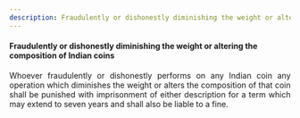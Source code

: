 ```yaml
---
description: Fraudulently or dishonestly diminishing the weight or altering the composition of Indian coins
---
```


#### Fraudulently or dishonestly diminishing the weight or altering the composition of Indian coins
<div style="text-align: justify">

Whoever fraudulently or dishonestly performs on any Indian coin any operation which diminishes the weight or alters the composition of that coin shall be punished with imprisonment of either description for a term which may extend to seven years and shall also be liable to a fine.

</div>

